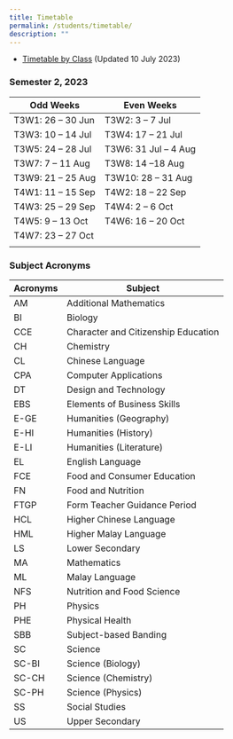 ```yaml
---
title: Timetable
permalink: /students/timetable/
description: ""
---
```

* [Timetable by Class](/files/For%20Students/2023%20sem%202%20timetable_class%20(10%20july%202023).pdf)  (Updated 10 July 2023)

### Semester 2, 2023



| Odd Weeks  | Even Weeks | 
| -------- | -------- | 
| T3W1: 26 – 30 Jun    | T3W2: 3 – 7 Jul    | 
| T3W3: 10 – 14 Jul    | T3W4: 17 – 21 Jul     | 
| T3W5: 24 – 28 Jul | T3W6: 31 Jul – 4 Aug    | 
| T3W7: 7 – 11 Aug   |T3W8: 14 –18 Aug    | 
| T3W9: 21 – 25 Aug  | T3W10: 28 – 31 Aug    | 
| T4W1: 11 – 15 Sep   | T4W2: 18 – 22 Sep | 
| T4W3: 25 – 29 Sep   | T4W4: 2 – 6 Oct     | 
| T4W5: 9 – 13 Oct   | T4W6: 16 – 20 Oct    | 
| T4W7: 23 – 27 Oct   |   | 
|    |     | 


### Subject Acronyms 



| Acronyms | Subject | 
| -------- | -------- | 
| AM    | Additional Mathematics     | 
| BI    | Biology     | 
| CCE    | Character and Citizenship Education     | 
|  CH     | Chemistry      | 
|  CL | Chinese Language    | 
|  CPA   | Computer Applications      | 
|   DT  | Design and Technology      | 
| EBS     | Elements of Business Skills      | 
|  E-GE    | Humanities (Geography)     | 
|   E-HI   | Humanities (History)      | 
|  E-LI    | Humanities (Literature)    | 
|  EL    | English Language     | 
|  FCE   | Food and Consumer Education     | 
|   FN   | Food and Nutrition      | 
|  FTGP   | Form Teacher Guidance Period     | 
|   HCL   | Higher Chinese Language      | 
|  HML    | Higher Malay Language      | 
|  LS   | Lower Secondary     | 
|   MA   | Mathematics     | 
|  ML    | Malay Language      | 
|   NFS   | Nutrition and Food Science      | 
|  PH    | Physics     | 
|  PHE    | Physical Health     | 
|   SBB   | Subject-based Banding     | 
|   SC   | Science      | 
|  SC-BI    | Science (Biology)      | 
|  SC-CH    | Science (Chemistry)    | 
|   SC-PH   | Science (Physics)     | 
|   SS   | Social Studies      | 
|  US    | Upper Secondary     |